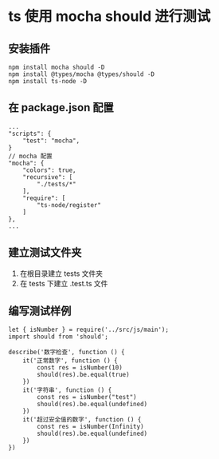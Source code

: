 
# ts 使用 mocha should 进行测试
## 安装插件

```
npm install mocha should -D
npm install @types/mocha @types/should -D
npm install ts-node -D
```

## 在 package.json 配置

```
...
"scripts": {
    "test": "mocha",
}
// mocha 配置
"mocha": {
    "colors": true,
    "recursive": [
        "./tests/*"
    ],
    "require": [
        "ts-node/register"
    ]
},
...
```

## 建立测试文件夹
1. 在根目录建立 tests 文件夹
2. 在 tests 下建立 .test.ts 文件

## 编写测试样例

```
let { isNumber } = require('../src/js/main');
import should from 'should';

describe('数字检查', function () {
    it('正常数字', function () {
        const res = isNumber(10)
        should(res).be.equal(true)
    })
    it('字符串', function () {
        const res = isNumber("test")
        should(res).be.equal(undefined)
    })
    it('超过安全值的数字', function () {
        const res = isNumber(Infinity)
        should(res).be.equal(undefined)
    })
})
```